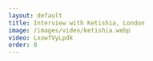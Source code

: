 ```yaml
---
layout: default
title: Interview with Ketishia, London
image: /images/video/ketishia.webp
video: LxowfVyLpdk
order: 8
---
```

